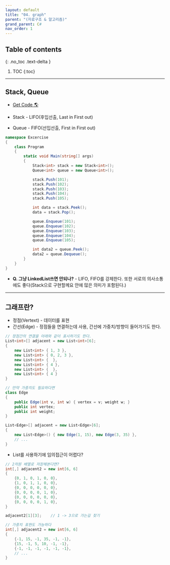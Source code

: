 ```yaml
---
layout: default
title: "04. graph"
parent: "(자료구조 & 알고리즘)"
grand_parent: C#
nav_order: 1
---
```


## Table of contents
{: .no_toc .text-delta }

1. TOC
{:toc}

---

## Stack, Queue

* [Get Code 🌎](https://github.com/EasyCoding-7/Algorithm-Example/tree/07)

* Stack - LIFO(후입선출, Last in First out)
* Queue - FIFO(선입선출, First in First out)

```csharp
namespace Excercise
{
    class Program
    {
        static void Main(string[] args)
        {
            Stack<int> stack = new Stack<int>();
            Queue<int> queue = new Queue<int>();

            stack.Push(101);
            stack.Push(102);
            stack.Push(103);
            stack.Push(104);
            stack.Push(105);

            int data = stack.Peek();
            data = stack.Pop();

            queue.Enqueue(101);
            queue.Enqueue(102);
            queue.Enqueue(103);
            queue.Enqueue(104);
            queue.Enqueue(105);

            int data2 = queue.Peek(); 
            data2 = queue.Dequeue();
        }
    }
}
```

* **Q. 그냥 LinkedList쓰면 안되나?** - LIFO, FIFO를 강제한다. 또한 서로의 의사소통에도 좋다(Stack으로 구현할께요 안에 많은 의미가 포함된다.)

---

## 그래프란?

* 정점(Vertext) - 데이터를 표현
* 간선(Edge) - 정점들을 연결하는데 사용, 간선에 가중치/방향이 들어가기도 한다.

```csharp
// 정점간의 연결을 아래와 같이 표시하기도 한다.
List<int>[] adjacent = new List<int>[6];
{
    new List<int> { 1, 3 },
    new List<int> { 0, 2, 3 },
    new List<int> {  },
    new List<int> { 4 },
    new List<int> {  },
    new List<int> { 4 }
}
```

```csharp
// 만약 가중치도 필요하다면
class Edge
{
    public Edge(int v, int w) { vertex = v; weight w; }
    public int vertex;
    public int weight;
}

List<Edge>[] adjacent = new List<Edge>[6];
{
    new List<Edge>() { new Edge(1, 15), new Edge(3, 35) },
    // ...
}
```

* List를 사용하기에 임의접근이 어렵다?

```csharp
// 2차원 배열로 저장해본다면?
int[,] adjacent2 = new int[6, 6]
{
    {0, 1, 0, 1, 0, 0},
    {1, 0, 1, 1, 0, 0},
    {0, 0, 0, 0, 0, 0},
    {0, 0, 0, 0, 1, 0},
    {0, 0, 0, 0, 0, 0},
    {0, 0, 0, 0, 1, 0},
}

adjacent2[1][3];    // 1 -> 3으로 가는길 찾기
```

```csharp
// 가중치 표현도 가능하다
int[,] adjacent2 = new int[6, 6]
{
    {-1, 15, -1, 35, -1, -1},
    {15, -1, 5, 10, -1, -1},
    {-1, -1, -1, -1, -1, -1},
    // ...
}
```
